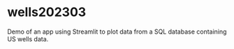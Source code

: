 # wells202303
Demo of an app using Streamlit to plot data from a SQL database containing US  wells data.

